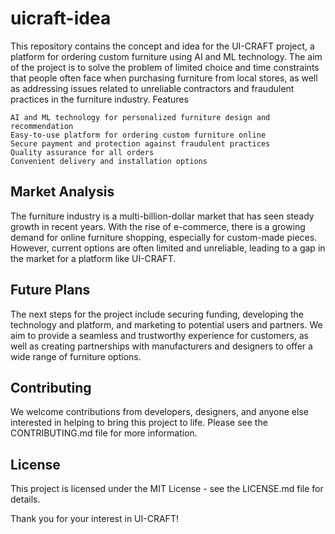 # uicraft-idea

This repository contains the concept and idea for the UI-CRAFT project, a platform for ordering custom furniture using AI and ML technology. The aim of the project is to solve the problem of limited choice and time constraints that people often face when purchasing furniture from local stores, as well as addressing issues related to unreliable contractors and fraudulent practices in the furniture industry.
Features

    AI and ML technology for personalized furniture design and recommendation
    Easy-to-use platform for ordering custom furniture online
    Secure payment and protection against fraudulent practices
    Quality assurance for all orders
    Convenient delivery and installation options

## Market Analysis

The furniture industry is a multi-billion-dollar market that has seen steady growth in recent years. With the rise of e-commerce, there is a growing demand for online furniture shopping, especially for custom-made pieces. However, current options are often limited and unreliable, leading to a gap in the market for a platform like UI-CRAFT.

## Future Plans

The next steps for the project include securing funding, developing the technology and platform, and marketing to potential users and partners. We aim to provide a seamless and trustworthy experience for customers, as well as creating partnerships with manufacturers and designers to offer a wide range of furniture options.

## Contributing

We welcome contributions from developers, designers, and anyone else interested in helping to bring this project to life. Please see the CONTRIBUTING.md file for more information.

## License

This project is licensed under the MIT License - see the LICENSE.md file for details.

Thank you for your interest in UI-CRAFT!